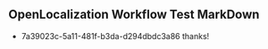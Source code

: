 ## OpenLocalization Workflow Test MarkDown
* 7a39023c-5a11-481f-b3da-d294dbdc3a86 
thanks!<!--HONumber=Mar16_HO4-->
